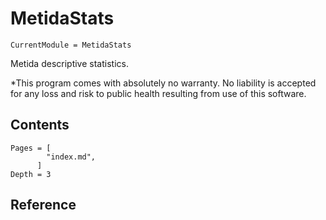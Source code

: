 # MetidaStats

```@meta
CurrentModule = MetidaStats
```

Metida descriptive statistics.

*This program comes with absolutely no warranty. No liability is accepted for any loss and risk to public health resulting from use of this software.


## Contents

```@contents
Pages = [
        "index.md",
      ]
Depth = 3
```

## Reference
